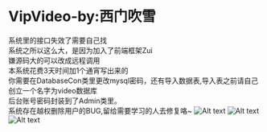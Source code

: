 # VipVideo-by:西门吹雪
系统里的接口失效了需要自己找<br>
系统之所以这么大，是因为加入了前端框架Zui
<br>嫌源码大的可以改成远程调用
<br>本系统花费3天时间加1个通宵写出来的
<br>你需要在DatabaseCon类里更改mysql密码，还有导入数据表,导入表之前请自己创立一个名字为video数据库 
<br>后台账号密码封装到了Admin类里。
<br>系统存在越权删除用户的BUG,留给需要学习的人去修复咯~
![Alt text](http://ww2.sinaimg.cn/large/a15b4afegw1fbg30l8gcjj21ap0r7tp2.jpg)
![Alt text](http://ww2.sinaimg.cn/large/a15b4afegw1fbg2nv9hhqj21cr0gzgmq.jpg)
![Alt text](http://ww2.sinaimg.cn/large/a15b4afegw1fbg2r3cmlhj20wu0hdt94.jpg)

